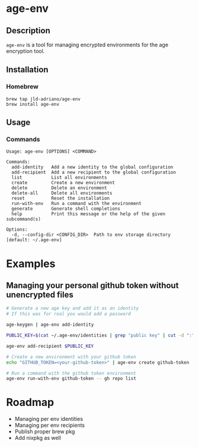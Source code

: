 # age-env

## Description
`age-env` is a tool for managing encrypted environments for the age encryption tool.

## Installation

### Homebrew
```
brew tap jld-adriano/age-env
brew install age-env
```

## Usage

### Commands
```
Usage: age-env [OPTIONS] <COMMAND>

Commands:
  add-identity   Add a new identity to the global configuration
  add-recipient  Add a new recipient to the global configuration
  list           List all environments
  create         Create a new environment
  delete         Delete an environment
  delete-all     Delete all environments
  reset          Reset the installation
  run-with-env   Run a command with the environment
  generate       Generate shell completions
  help           Print this message or the help of the given subcommand(s)

Options:
  -d, --config-dir <CONFIG_DIR>  Path to env storage directory [default: ~/.age-env]
```
# Examples

## Managing your personal github token without unencrypted files

```sh
# Generate a new age key and add it as an identity
# If this was for real you would add a password

age-keygen | age-env add-identity

PUBLIC_KEY=$(cat ~/.age-env/identities | grep "public key" | cut -d ":" -f 2 | tr -d " ")

age-env add-recipient $PUBLIC_KEY

# Create a new environment with your github token
echo "GITHUB_TOKEN=<your-github-token>" | age-env create github-token

# Run a command with the github token environment
age-env run-with-env github-token -- gh repo list

```

# Roadmap

- Managing per env identities
- Managing per env recipients
- Publish proper brew pkg
- Add nixpkg as well